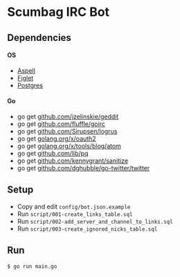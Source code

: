 # Scumbag IRC Bot

## Dependencies

#### OS
* [Aspell](http://aspell.net/)
* [Figlet](http://www.figlet.org/)
* [Postgres](https://www.postgresql.org/)

#### Go
* go get [github.com/jzelinskie/geddit](https://github.com/jzelinskie/geddit)
* go get [github.com/fluffle/goirc](https://github.com/fluffle/goirc)
* go get [github.com/Sirupsen/logrus](https://github.com/Sirupsen/logrus)
* go get [golang.org/x/oauth2](https://godoc.org/golang.org/x/oauth2)
* go get [golang.org/x/tools/blog/atom](https://godoc.org/golang.org/x/tools/blog/atom)
* go get [github.com/lib/pq](https://github.com/lib/pq)
* go get [github.com/kennygrant/sanitize](https://github.com/kennygrant/sanitize)
* go get [github.com/dghubble/go-twitter/twitter](https://github.com/dghubble/go-twitter)

## Setup

* Copy and edit `config/bot.json.example`
* Run `script/001-create_links_table.sql`
* Run `script/002-add_server_and_channel_to_links.sql`
* Run `script/003-create_ignored_nicks_table.sql`

## Run

`$ go run main.go`
